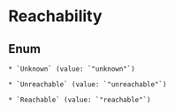 
# Reachability

## Enum


    * `Unknown` (value: `"unknown"`)

    * `Unreachable` (value: `"unreachable"`)

    * `Reachable` (value: `"reachable"`)



